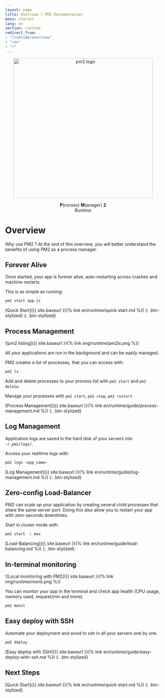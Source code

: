```yaml
---
layout: page
title: Overview | PM2 Documentation
menu: starter
lang: en
section: runtime
redirect_from:
- "/runtime/overview"
- "/en"
- "/"
---
```


<p align="center">
    <img width="450px" src="{{ site.baseurl }}/img/runtime/runtime-black.png" alt="pm2 logo">
</p>
<p align="center">
    <b>P</b>(rocess) <b>M</b>(anager) <b>2</b><br/>
    <i>Runtime</i>
</p>

# Overview

Why use PM2 ? At the end of this overview, you will better understand the benefits of using PM2 as a process manager.

## Forever Alive

Once started, your app is forever alive, auto-restarting across crashes and machine restarts.

This is as simple as running:
```bash
pm2 start app.js
```

[Quick Start]({{ site.baseurl }}{% link en/runtime/quick-start.md %})
{: .btn-stylized}
{: .btn-stylized}

## Process Management

![pm2 listing]({{ site.baseurl }}{% link img/runtime/pm2ls.png %})

All your applications are run in the background and can be easily managed.

PM2 creates a list of processes, that you can access with:

```bash
pm2 ls
```

Add and delete processes to your process list with `pm2 start` and `pm2 delete`.

Manage your processes with `pm2 start`, `pm2 stop`, `pm2 restart`.

[Process Management]({{ site.baseurl }}{% link en/runtime/guide/process-management.md %})
{: .btn-stylized}


## Log Management

Application logs are saved in the hard disk of your servers into `~/.pm2/logs/`.

Access your realtime logs with:

```bash
pm2 logs <app_name>
```

[Log Management]({{ site.baseurl }}{% link en/runtime/guide/log-management.md %})
{: .btn-stylized}


## Zero-config Load-Balancer

PM2 can scale up your application by creating several child processes that share the same server port. Doing this also allow you to restart your app with zero-seconds downtimes.

Start in cluster mode with:
```bash
pm2 start -i max
```

[Load-Balancing]({{ site.baseurl }}{% link en/runtime/guide/load-balancing.md %})
{: .btn-stylized}

## In-terminal monitoring

![Local monitoring with PM2]({{ site.baseurl }}{% link img/runtime/monit.png %})

You can monitor your app in the terminal and check app health (CPU usage, memory used, request/min and more).

```bash
pm2 monit
```

## Easy deploy with SSH

Automate your deployment and avoid to ssh in all your servers one by one.

```bash
pm2 deploy
```

[Easy deploy with SSH]({{ site.baseurl }}{% link en/runtime/guide/easy-deploy-with-ssh.md %})
{: .btn-stylized}

## Next Steps

[Quick Start]({{ site.baseurl }}{% link en/runtime/quick-start.md %})
{: .btn-stylized}
